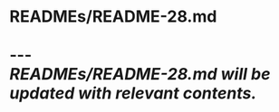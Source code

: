 # READMEs/README-28.md <br><br> --- <br> _READMEs/README-28.md will be updated with relevant contents._